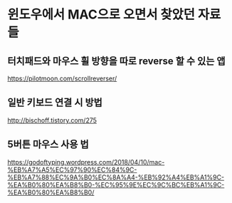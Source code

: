 # 윈도우에서 MAC으로 오면서 찾았던 자료들

## 터치패드와 마우스 휠 방향을 따로 reverse 할 수 있는 앱
https://pilotmoon.com/scrollreverser/

## 일반 키보드 연결 시 방법
http://bischoff.tistory.com/275

## 5버튼 마우스 사용 법
https://godoftyping.wordpress.com/2018/04/10/mac-%EB%A7%A5%EC%97%90%EC%84%9C-%EB%A7%88%EC%9A%B0%EC%8A%A4-%EB%92%A4%EB%A1%9C-%EA%B0%80%EA%B8%B0-%EC%95%9E%EC%9C%BC%EB%A1%9C-%EA%B0%80%EA%B8%B0/
